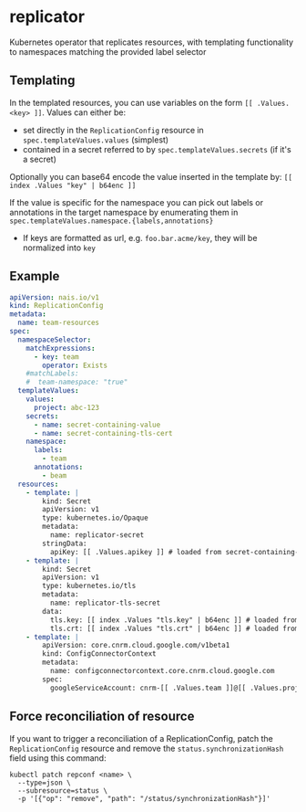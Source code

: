 # replicator

Kubernetes operator that replicates resources, with templating functionality to namespaces matching the provided label selector

## Templating

In the templated resources, you can use variables on the form `[[ .Values.<key> ]]`. 
Values can either be: 
- set directly in the `ReplicationConfig` resource in `spec.templateValues.values` (simplest)
- contained in a secret referred to by `spec.templateValues.secrets` (if it's a secret)

Optionally you can base64 encode the value inserted in the template by:
`[[ index .Values "key" | b64enc ]]`

If the value is specific for the namespace you can pick out labels or annotations in the target namespace by enumerating them in `spec.templateValues.namespace.{labels,annotations}`
  - If keys are formatted as url, e.g. `foo.bar.acme/key`, they will be normalized into `key`

## Example

```yaml
apiVersion: nais.io/v1
kind: ReplicationConfig
metadata:
  name: team-resources
spec:
  namespaceSelector:
    matchExpressions:
      - key: team
        operator: Exists
    #matchLabels:
    #  team-namespace: "true"
  templateValues:
    values: 
      project: abc-123
    secrets:
      - name: secret-containing-value
      - name: secret-containing-tls-cert
    namespace:
      labels:
        - team
      annotations:
        - beam
  resources:
    - template: |
        kind: Secret
        apiVersion: v1
        type: kubernetes.io/Opaque
        metadata:
          name: replicator-secret
        stringData:
          apiKey: [[ .Values.apikey ]] # loaded from secret-containing-value
    - template: |
        kind: Secret
        apiVersion: v1
        type: kubernetes.io/tls
        metadata:
          name: replicator-tls-secret
        data:
          tls.key: [[ index .Values "tls.key" | b64enc ]] # loaded from secret-containing-tls-cert
          tls.crt: [[ index .Values "tls.crt" | b64enc ]] # loaded from secret-containing-tls-cert
    - template: |
        apiVersion: core.cnrm.cloud.google.com/v1beta1
        kind: ConfigConnectorContext
        metadata:          
          name: configconnectorcontext.core.cnrm.cloud.google.com
        spec:
          googleServiceAccount: cnrm-[[ .Values.team ]]@[[ .Values.project ]].iam.gserviceaccount.com
```

## Force reconciliation of resource

If you want to trigger a reconciliation of a ReplicationConfig, patch the `ReplicationConfig` resource and remove the `status.synchronizationHash` field using this command:

```shell
kubectl patch repconf <name> \
  --type=json \
  --subresource=status \
  -p '[{"op": "remove", "path": "/status/synchronizationHash"}]'
```
